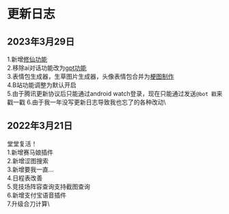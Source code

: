 # 更新日志

## 2023年3月29日
1.新增[修仙功能](../play/play/#修仙功能)\
2.移除ai对话功能改为[gpt功能](../play/play/#ai对话)\
3.表情包生成器，生草图片生成器，头像表情包合并为[梗图制作](../play/play/#梗图制作)\
4.B站功能调整为默认开启\
5.由于腾讯更新协议后只能通过android watch登录，现在只能通过发送`@bot 戳`来戳一戳
6.由于我一年没写更新日志导致我也忘了的各种改动\

## 2022年3月21日
堂堂复活！\
1.新增赛马娘插件\
2.新增涩图搜索\
3.新增要我一直...\
4.日程表改善\
5.竞技场阵容查询支持截图查询\
6.新增支付宝语音插件\
7.升级合刀计算\